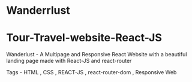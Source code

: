 # Wanderrlust
# Tour-Travel-website-React-JS
Wanderlust - A Multipage and Responsive React Website with a beautiful landing page made with React-JS and react-router

Tags - HTML , CSS , REACT-JS , react-router-dom , Responsive Web 
